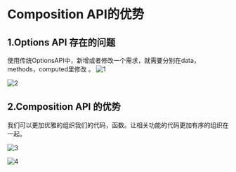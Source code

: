# Composition API的优势

## 1.Options API 存在的问题

使用传统OptionsAPI中，新增或者修改一个需求，就需要分别在data，methods，computed里修改 。
![1](https://october-x-image-host.oss-cn-hangzhou.aliyuncs.com/markdown-imgs1.gif)

![2](https://october-x-image-host.oss-cn-hangzhou.aliyuncs.com/markdown-imgs2.gif)

## 2.Composition API 的优势

我们可以更加优雅的组织我们的代码，函数。让相关功能的代码更加有序的组织在一起。

![3](https://october-x-image-host.oss-cn-hangzhou.aliyuncs.com/markdown-imgs3.gif)

![4](https://october-x-image-host.oss-cn-hangzhou.aliyuncs.com/markdown-imgs4.gif)
